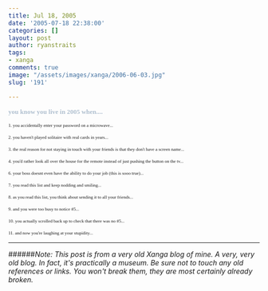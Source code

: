 ```yaml
---
title: Jul 18, 2005
date: '2005-07-18 22:38:00'
categories: []
layout: post
author: ryanstraits
tags:
- xanga
comments: true
image: "/assets/images/xanga/2006-06-03.jpg"
slug: '191'

---
```

<span class="blacktextnb10"><span style="font-family:verdana;"><span style="color:#afbfcf;font-size:small;"><strong>you know you live in 2005 when....</strong></span></span></span>

<!-- break -->

<span class="blacktextnb10"><span style="font-family:verdana;font-size:xx-small;">1. you accidentally enter your password on a microwave...</span></span>

<span class="blacktextnb10"><span style="font-family:verdana;"><span style="font-size:small;"><span style="font-size:xx-small;">2. you haven't played solitaire with real cards in years...</span></span></span></span>

<span class="blacktextnb10"><span style="font-family:verdana;"><span style="font-size:small;"><span style="font-size:xx-small;">3. the real reason for not staying in touch with your friends is that they don't have a screen name...</span></span></span></span>

<span class="blacktextnb10"><span style="font-family:verdana;"><span style="font-size:small;"><span style="font-size:xx-small;">4. you'd rather look all over the house for the remote instead of just pushing the button on the tv...</span></span></span></span>

<span class="blacktextnb10"><span style="font-family:verdana;"><span style="font-size:small;"><span style="font-size:xx-small;">6. your boss doesnt even have the ability to do your job (this is sooo true)...</span></span></span></span>

<span class="blacktextnb10"><span style="font-family:verdana;"><span style="font-size:small;"><span style="font-size:xx-small;">7. you read this list and keep nodding and smiling...</span></span></span></span>

<span class="blacktextnb10"><span style="font-family:verdana;"><span style="font-size:small;"><span style="font-size:xx-small;">8. as you read this list, you think about sending it to all your friends...</span></span></span></span>

<span class="blacktextnb10"><span style="font-family:verdana;"><span style="font-size:small;"><span style="font-size:xx-small;">9. and you were too busy to notice #5...</span></span></span></span>

<span class="blacktextnb10"><span style="font-family:verdana;"><span style="font-size:small;"><span style="font-size:xx-small;">10. you actually scrolled back up to check that there was no #5...</span></span></span></span>

<span class="blacktextnb10"><span style="font-family:verdana;"><span style="font-size:small;"><span style="font-size:xx-small;">11. and now you're laughing at your stupidity...</span></span></span></span>

---

######*Note: This post is from a very old Xanga blog of mine. A very, very old blog. In fact, it's practically a museum. Be sure not to touch any old references or links. You won't break them, they are most certainly already broken.*